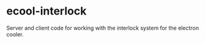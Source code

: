 # ecool-interlock
Server and client code for working with the interlock system for the electron cooler.
